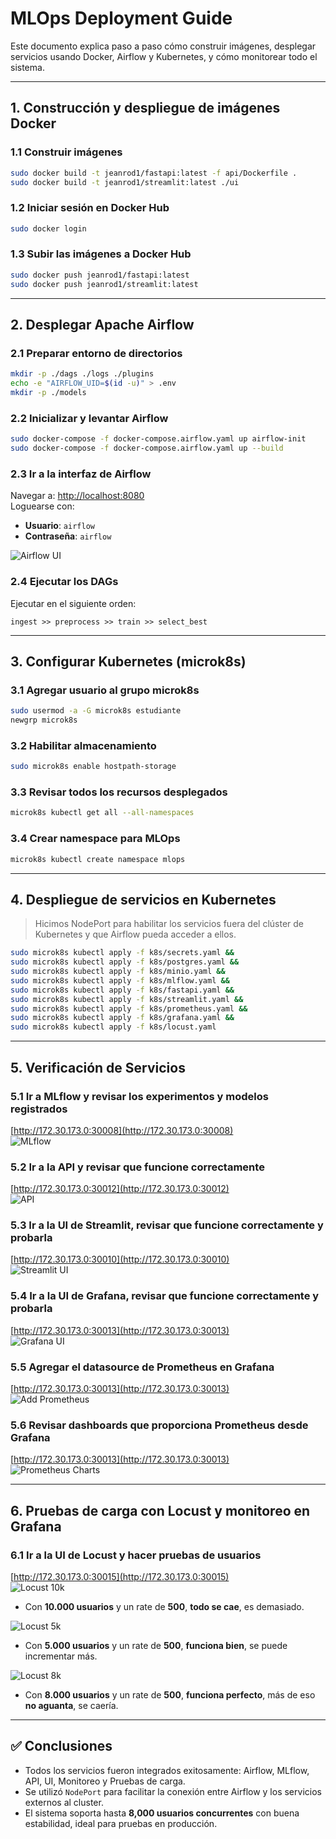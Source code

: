 # MLOps Deployment Guide

Este documento explica paso a paso cómo construir imágenes, desplegar servicios usando Docker, Airflow y Kubernetes, y cómo monitorear todo el sistema.

---

## 1. Construcción y despliegue de imágenes Docker

### 1.1 Construir imágenes
```bash
sudo docker build -t jeanrod1/fastapi:latest -f api/Dockerfile .
sudo docker build -t jeanrod1/streamlit:latest ./ui
```

### 1.2 Iniciar sesión en Docker Hub
```bash
sudo docker login
```

### 1.3 Subir las imágenes a Docker Hub
```bash
sudo docker push jeanrod1/fastapi:latest
sudo docker push jeanrod1/streamlit:latest
```

---

## 2. Desplegar Apache Airflow

### 2.1 Preparar entorno de directorios
```bash
mkdir -p ./dags ./logs ./plugins
echo -e "AIRFLOW_UID=$(id -u)" > .env
mkdir -p ./models
```

### 2.2 Inicializar y levantar Airflow
```bash
sudo docker-compose -f docker-compose.airflow.yaml up airflow-init 
sudo docker-compose -f docker-compose.airflow.yaml up --build
```

### 2.3 Ir a la interfaz de Airflow
Navegar a: [http://localhost:8080](http://localhost:8080)  
Loguearse con:
- **Usuario**: `airflow`
- **Contraseña**: `airflow`

![Airflow UI](images/airflow-dag.jpeg)

### 2.4 Ejecutar los DAGs
Ejecutar en el siguiente orden:
```
ingest >> preprocess >> train >> select_best
```

---

## 3. Configurar Kubernetes (microk8s)

### 3.1 Agregar usuario al grupo microk8s
```bash
sudo usermod -a -G microk8s estudiante
newgrp microk8s
```

### 3.2 Habilitar almacenamiento
```bash
sudo microk8s enable hostpath-storage
```

### 3.3 Revisar todos los recursos desplegados
```bash
microk8s kubectl get all --all-namespaces
```

### 3.4 Crear namespace para MLOps
```bash
microk8s kubectl create namespace mlops
```

---

## 4. Despliegue de servicios en Kubernetes

> Hicimos NodePort para habilitar los servicios fuera del clúster de Kubernetes y que Airflow pueda acceder a ellos.

```bash
sudo microk8s kubectl apply -f k8s/secrets.yaml && 
sudo microk8s kubectl apply -f k8s/postgres.yaml && 
sudo microk8s kubectl apply -f k8s/minio.yaml && 
sudo microk8s kubectl apply -f k8s/mlflow.yaml && 
sudo microk8s kubectl apply -f k8s/fastapi.yaml && 
sudo microk8s kubectl apply -f k8s/streamlit.yaml && 
sudo microk8s kubectl apply -f k8s/prometheus.yaml && 
sudo microk8s kubectl apply -f k8s/grafana.yaml && 
sudo microk8s kubectl apply -f k8s/locust.yaml
```

---

## 5. Verificación de Servicios

### 5.1 Ir a MLflow y revisar los experimentos y modelos registrados  
[http://172.30.173.0:30008](http://172.30.173.0:30008)  
![MLflow](images/mlflow-experiments.jpeg)

### 5.2 Ir a la API y revisar que funcione correctamente  
[http://172.30.173.0:30012](http://172.30.173.0:30012)  
![API](images/api.jpeg)

### 5.3 Ir a la UI de Streamlit, revisar que funcione correctamente y probarla  
[http://172.30.173.0:30010](http://172.30.173.0:30010)  
![Streamlit UI](images/ui.jpeg)

### 5.4 Ir a la UI de Grafana, revisar que funcione correctamente y probarla  
[http://172.30.173.0:30013](http://172.30.173.0:30013)  
![Grafana UI](images/grafana.jpeg)

### 5.5 Agregar el datasource de Prometheus en Grafana  
[http://172.30.173.0:30013](http://172.30.173.0:30013)  
![Add Prometheus](images/add-prometheus-grafana.jpeg)

### 5.6 Revisar dashboards que proporciona Prometheus desde Grafana  
[http://172.30.173.0:30013](http://172.30.173.0:30013)  
![Prometheus Charts](images/prometheus-charts.jpeg)

---

## 6. Pruebas de carga con Locust y monitoreo en Grafana

### 6.1 Ir a la UI de Locust y hacer pruebas de usuarios  
[http://172.30.173.0:30015](http://172.30.173.0:30015)  
![Locust 10k](images/locust-10000users-500rate.jpeg)

- Con **10.000 usuarios** y un rate de **500**, **todo se cae**, es demasiado.

![Locust 5k](images/locust-5000users-500rate.jpeg)

- Con **5.000 usuarios** y un rate de **500**, **funciona bien**, se puede incrementar más.

![Locust 8k](images/locust-optimal-8000users-500rate.jpeg)

- Con **8.000 usuarios** y un rate de **500**, **funciona perfecto**, más de eso **no aguanta**, se caería.

---

## ✅ Conclusiones

- Todos los servicios fueron integrados exitosamente: Airflow, MLflow, API, UI, Monitoreo y Pruebas de carga.
- Se utilizó `NodePort` para facilitar la conexión entre Airflow y los servicios externos al cluster.
- El sistema soporta hasta **8,000 usuarios concurrentes** con buena estabilidad, ideal para pruebas en producción.
